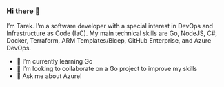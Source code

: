 ### Hi there 👋

I’m Tarek. I’m a software developer with a special interest in DevOps and Infrastructure as Code (IaC). My main technical skills are Go, NodeJS, C#, Docker, Terraform, ARM Templates/Bicep, GitHub Enterprise, and Azure DevOps.

<!--
- 🔭 I’m currently working on ...
-->
- 🌱 I’m currently learning Go
- 👯 I’m looking to collaborate on a Go project to improve my skills
- 💬 Ask me about Azure!
<!--
- 📫 How to reach me: ...
- ⚡ Fun fact: ...
-->
